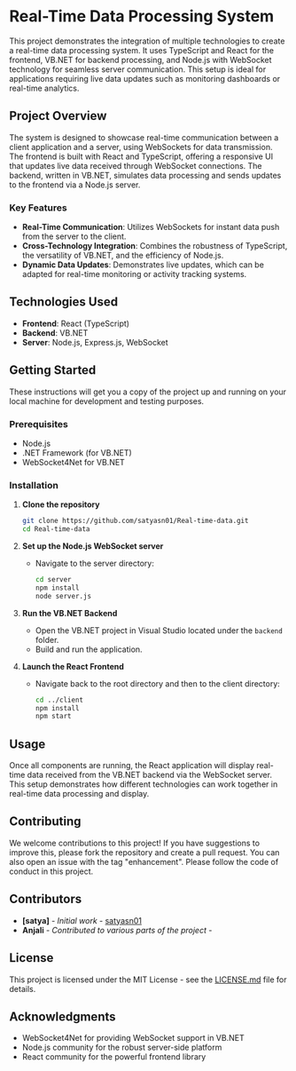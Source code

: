 # Real-Time Data Processing System

This project demonstrates the integration of multiple technologies to create a real-time data processing system. It uses TypeScript and React for the frontend, VB.NET for backend processing, and Node.js with WebSocket technology for seamless server communication. This setup is ideal for applications requiring live data updates such as monitoring dashboards or real-time analytics.

## Project Overview

The system is designed to showcase real-time communication between a client application and a server, using WebSockets for data transmission. The frontend is built with React and TypeScript, offering a responsive UI that updates live data received through WebSocket connections. The backend, written in VB.NET, simulates data processing and sends updates to the frontend via a Node.js server.

### Key Features

- **Real-Time Communication**: Utilizes WebSockets for instant data push from the server to the client.
- **Cross-Technology Integration**: Combines the robustness of TypeScript, the versatility of VB.NET, and the efficiency of Node.js.
- **Dynamic Data Updates**: Demonstrates live updates, which can be adapted for real-time monitoring or activity tracking systems.

## Technologies Used

- **Frontend**: React (TypeScript)
- **Backend**: VB.NET
- **Server**: Node.js, Express.js, WebSocket

## Getting Started

These instructions will get you a copy of the project up and running on your local machine for development and testing purposes.

### Prerequisites

- Node.js
- .NET Framework (for VB.NET)
- WebSocket4Net for VB.NET

### Installation

1. **Clone the repository**
   ```bash
   git clone https://github.com/satyasn01/Real-time-data.git
   cd Real-time-data
   ```

2. **Set up the Node.js WebSocket server**
   - Navigate to the server directory:
     ```bash
     cd server
     npm install
     node server.js
     ```

3. **Run the VB.NET Backend**
   - Open the VB.NET project in Visual Studio located under the `backend` folder.
   - Build and run the application.

4. **Launch the React Frontend**
   - Navigate back to the root directory and then to the client directory:
     ```bash
     cd ../client
     npm install
     npm start
     ```

## Usage

Once all components are running, the React application will display real-time data received from the VB.NET backend via the WebSocket server. This setup demonstrates how different technologies can work together in real-time data processing and display.

## Contributing

We welcome contributions to this project! If you have suggestions to improve this, please fork the repository and create a pull request. You can also open an issue with the tag "enhancement". Please follow the code of conduct in this project.

## Contributors

- **[satya]** - *Initial work* - [satyasn01](https://github.com/satyasn01)
- **Anjali** - *Contributed to various parts of the project* -

## License

This project is licensed under the MIT License - see the [LICENSE.md](LICENSE.md) file for details.

## Acknowledgments

- WebSocket4Net for providing WebSocket support in VB.NET
- Node.js community for the robust server-side platform
- React community for the powerful frontend library
